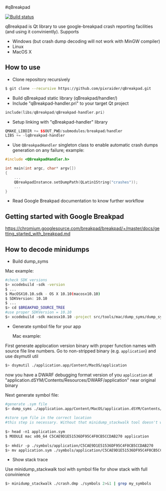 #qBreakpad

[![Build status](https://travis-ci.org/buseySmile/qBreakpad.svg?branch=master)](https://travis-ci.org/buseySmile/qBreakpad)

qBreakpad is Qt library to use google-breakpad crash reporting facilities (and using it conviniently).
Supports
* Windows (but crash dump decoding will not work with MinGW compiler)
* Linux
* MacOS X

How to use
----------------
* Clone repository recursively
```bash
$ git clone --recursive https://github.com/pixraider/qBreakpad.git
```
* Build qBreakpad static library (qBreakpad/handler/)
* Include "qBreakpad-handler.pri" to your target Qt project
```c++
include(libs/qBreakpad/qBreakpad-handler.pri)
```
* Setup linking with "qBreakpad-handler" library
```c++
QMAKE_LIBDIR += $$OUT_PWD/submodules/breakpad/handler
LIBS += -lqBreakpad-handler
```
* Use ```QBreakpadHandler``` singleton class to enable automatic crash dumps generation on any failure; example:
```c++
#include <QBreakpadHandler.h>

int main(int argc, char* argv[])
{
    ...
    QBreakpadInstance.setDumpPath(QLatin1String("crashes"));
    ...
}
```
* Read Google Breakpad documentation to know further workflow

Getting started with Google Breakpad
----------------
https://chromium.googlesource.com/breakpad/breakpad/+/master/docs/getting_started_with_breakpad.md

How to decode minidumps
----------------
* Build dump_syms

 Mac example:
```sh
#check SDK versions
$> xcodebuild -sdk -version
$ ...
$ MacOSX10.10.sdk - OS X 10.10(macosx10.10)
$ SDKVersion: 10.10
$ ...
$> cd $BREAKPAD_SOURCE_TREE
#use proper SDKVersion = 10.10
$> xcodebuild -sdk macosx10.10 -project src/tools/mac/dump_syms/dump_syms.xcodeproj -configuration Release -target dump_syms ARCHS=x86_64 ONLY_ACTIVE_ARCH=YES MACOSX_DEPLOYMENT_TARGET=10.10 GCC_VERSION=com.apple.compilers.llvm.clang.1_0
```
* Generate symbol file for your app
	
	Mac example:
	
First generate applocation version binary with proper function names with source file line numbers.
Go to non-stripped binary (e.g. ```application```) and use dsymutil util
```sh
$> dsymutil ./application.app/Content/MacOS/application
```
now you have a DWARF debugging format version of you ```application``` at "application.dSYM/Contents/Resources/DWARF/application" near original binary
	
Next  generate symbol file:
```sh
#generate .sym file
$> dump_syms ./application.app/Content/MacOS/application.dSYM/Contents/Resources/DWARF/application > ./application.app/Content/MacOS/application.sym
			 
#store sym file in the correct location
#this step is necessary. Without that minidump_stackwalk tool doesn't work
			 
$> head -n1 application.sym
$ MODULE mac x86_64 C5CAE9D1E51536DF95C4F0CB5CCDAB270 application
			 
$> mkdir -p ./symbols/application/C5CAE9D1E51536DF95C4F0CB5CCDAB270
$> mv application.sym ./symbols/application/C5CAE9D1E51536DF95C4F0CB5CCDAB270
```
	 
* Show stack trace 

Use minidump_stackwalk tool with symbol file for show stack with full convinience	
```sh
$> minidump_stackwalk ./crash.dmp ./symbols 2>&1 | grep my_symbols
```
